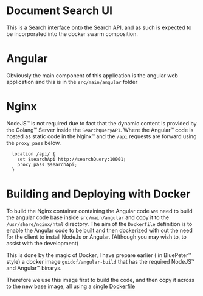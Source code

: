 Document Search UI
=================
This is a Search interface onto the Search API, and as such is expected to be
incorporated into the docker swarm composition.

# Angular
Obviously the main component of this application is the angular web application and 
this is in the `src/main/angular` folder

# Nginx 
NodeJS&trade; is not required due to fact that the dynamic content is provided 
by the Golang&trade; Server inside the `SearchQueryAPI`. Where the Angular&trade;
code is hosted as static code in the Nginx&trade; and the `/api` requests are 
forward using the `proxy_pass` below.

``` Proxy forwarding 
  location /api/ {
    set $searchApi http://searchQuery:10001;
    proxy_pass $searchApi;
  }
```

# Building and Deploying with Docker
To build the Nginx container containing the Angular code we need to build
the angular code base inside `src/main/angular` and copy it to the `/usr/share/nginx/html`
directory. The aim of the `Dockerfile` definition is to enable the Angular 
code to be built and then dockerized with out the need for the client to 
install NodeJs or Angular. (Although you may wish to, to assist with the 
development)

This is done by the magic of Docker, I have prepare earlier ( in BluePeter&trade; 
style) a docker image `guidof/angular-build` that has the required NodeJS&trade;
and Angular&trade; binarys.

Therefore we use this image first to build the code, and then copy it
across to the new base image, all using a single [Dockerfile](src/main/docker/Dockerfile)
 
